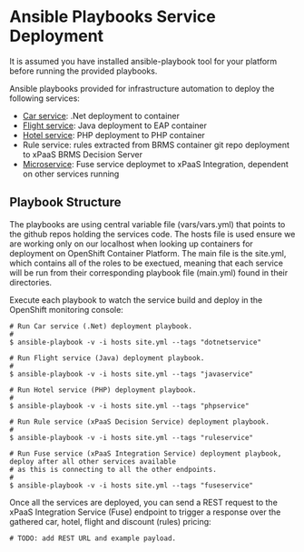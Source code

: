 Ansible Playbooks Service Deployment
====================================
It is assumed you have installed ansible-playbook tool for your platform before running the provided playbooks. 

Ansible playbooks provided for infrastructure automation to deploy the following services:

  - [Car service](https://github.com/redhatdemocentral/destinasia-services-repo/tree/master/CarWS): .Net deployment to container
  - [Flight service](https://github.com/redhatdemocentral/destinasia-services-repo/tree/master/FlightWS): Java deployment to EAP container
  - [Hotel service](https://github.com/redhatdemocentral/destinasia-services-repo/tree/master/HotelWS): PHP deployment to PHP container
  - Rule service: rules extracted from BRMS container git repo deployment to xPaaS BRMS Decision Server 
  - [Microservice](https://github.com/redhatdemocentral/destinasia-services-repo/tree/master/FuseTravelAgency): Fuse service deploymet to xPaaS Integration, dependent on other services running

Playbook Structure
------------------
The playbooks are using central variable file (vars/vars.yml) that points to the github repos holding the services code. The hosts
file is used ensure we are working only on our localhost when looking up containers for deployment on OpenShift Container Platform.
The main file is the site.yml, which contains all of the roles to be exectued, meaning that each service will be run from their
corresponding playbook file (main.yml) found in their directories.

Execute each playbook to watch the service build and deploy in the OpenShift monitoring console:

   ```
   # Run Car service (.Net) deployment playbook.
   #
   $ ansible-playbook -v -i hosts site.yml --tags "dotnetservice"

   # Run Flight service (Java) deployment playbook.
   #
   $ ansible-playbook -v -i hosts site.yml --tags "javaservice"

   # Run Hotel service (PHP) deployment playbook.
   #
   $ ansible-playbook -v -i hosts site.yml --tags "phpservice"

   # Run Rule service (xPaaS Decision Service) deployment playbook.
   #
   $ ansible-playbook -v -i hosts site.yml --tags "ruleservice"

   # Run Fuse service (xPaaS Integration Service) deployment playbook, deploy after all other services available
   # as this is connecting to all the other endpoints.
   #
   $ ansible-playbook -v -i hosts site.yml --tags "fuseservice"
   ```

Once all the services are deployed, you can send a REST request to the xPaaS Integration Service (Fuse) endpoint to trigger a
response over the gathered car, hotel, flight and discount (rules) pricing:

   ```
   # TODO: add REST URL and example payload.
   ```

